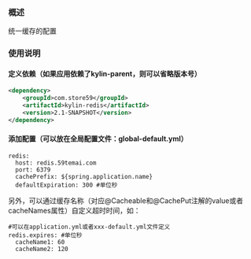 ### 概述
统一缓存的配置

### 使用说明
#### 定义依赖（如果应用依赖了kylin-parent，则可以省略版本号）
```xml
<dependency>
    <groupId>com.store59</groupId>
    <artifactId>kylin-redis</artifactId>
    <version>2.1-SNAPSHOT</version>
</dependency>
```

#### 添加配置（可以放在全局配置文件：global-default.yml）
```
redis:
  host: redis.59temai.com
  port: 6379
  cachePrefix: ${spring.application.name}
  defaultExpiration: 300 #单位秒
```
另外，可以通过缓存名称（对应@Cacheable和@CachePut注解的value或者cacheNames属性）自定义超时时间，如：
```
#可以在application.yml或者xxx-default.yml文件定义
redis.expires: #单位秒
  cacheName1: 60
  cacheName2: 120
```
